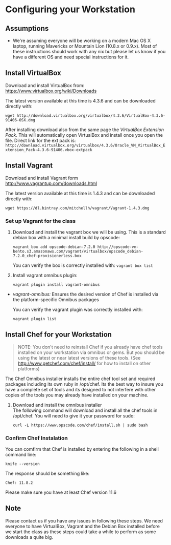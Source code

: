 Configuring your Workstation
============================

Assumptions
-----------

-   We're assuming everyone will be working on a modern Mac OS X laptop, running
    Mavericks or Mountain Lion (10.8.x or 0.9.x). Most of these instructions should work with any nix 
    but please let us know if you have a different OS and need special instructions for it.

Install VirtualBox
------------------

   Download and install VirtualBox from: https://www.virtualbox.org/wiki/Downloads

   The latest version available at this time is 4.3.6 and can be downloaded directly with:

`wget http://download.virtualbox.org/virtualbox/4.3.6/VirtualBox-4.3.6-91406-OSX.dmg`

   After installing download also from the same page the *VirtualBox Extension Pack*. This will automatically open VirtualBox and install once you open the file.
   Direct link for the ext pack is: `http://download.virtualbox.org/virtualbox/4.3.6/Oracle_VM_VirtualBox_Extension_Pack-4.3.6-91406.vbox-extpack`

Install Vagrant
---------------

   Download and install Vagrant form http://www.vagrantup.com/downloads.html

   The latest version available at this time is 1.4.3 and can be downloaded directly with:

`wget https://dl.bintray.com/mitchellh/vagrant/Vagrant-1.4.3.dmg`

### Set up Vagrant for the class

1. Download and install the vagrant box we will be using. This is a standard debian box with a minimal install build by opscode:

   `vagrant box add opscode-debian-7.2.0 http://opscode-vm-bento.s3.amazonaws.com/vagrant/virtualbox/opscode_debian-7.2.0_chef-provisionerless.box`

   You can verify the box is correctly installed with:
    `vagrant box list`

2. Install vagrant omnibus plugin:

   `vagrant plugin install vagrant-omnibus`

* *vagrant-omnibus:* Ensures the desired version of Chef is installed
  via the platform-specific Omnibus packages 

  You can verify the vagrant plugin was correctly installed with:

  `vagrant plugin list`

## Install Chef for your Workstation

> NOTE: You don't need to reinstall Chef if you already have chef tools
> installed on your workstation via omnibus or gems. But you should be using the 
> latest or near latest versions of these tools.
> (See http://www.getchef.com/chef/install/ for how to install on other platforms)

The Chef Omnibus installer installs the entire chef tool set and
required packages including its own ruby in /opt/chef. Its the best
way to insure you have a complete set of tools and its designed to not
interfere with other copies of the tools you may already have
installed on your machine.

1. Download and install the omnibus installer  
    The following command will download and install all the chef tools in
    /opt/chef. You will need to give it your password for sudo:

    ```
    curl -L https://www.opscode.com/chef/install.sh | sudo bash
    ```

### Confirm Chef Instalation

You can comfirm that Chef is installed by entering the following in a shell command line:

```
knife --version
```

The response should be something like:

```
Chef: 11.8.2
```

Please make sure you have at least Chef version 11.6

Note
----

Please contact us if you have any issues in following these steps. We need everyone to have VirtualBox, Vagrant and the Debian Box installed before we start the class as these steps could take a while to perform as some downloads a quite big.
